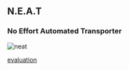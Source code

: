 ## N.E.A.T
### No Effort Automated Transporter

![neat][logo]

[logo]: https://proj.neatrobot.site/Logo.png

[evaluation](https://proj.neatrobot.site/evaluation.md)
